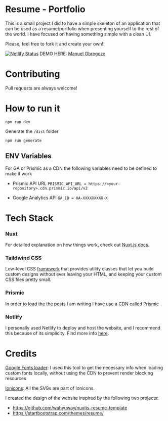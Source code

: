 # Resume - Portfolio 

This is a small project I did to have a simple skeleton of an application that can be used as a resume/portfolio when presenting yourself to the rest of the world.
I have focused on having something simple with a clean UI.

Please, feel free to fork it and create your own!!

[![Netlify Status](https://api.netlify.com/api/v1/badges/b7c84929-dd55-4f5e-80c3-5ea8e9f0e340/deploy-status)](https://app.netlify.com/sites/sharp-cori-9743b8/deploys)
DEMO HERE: [Manuel Obregozo](https://www.manuelobregozo.com)

# Contributing
Pull requests are always welcome!

# How to run it

```
npm run dev
```

Generate the `/dist` folder
```
npm run generate
```
## ENV Variables

For GA or Prismic as a CDN the following variables need to be defined to make it work

- Prismic API URL
`PRISMIC_API_URL = https://<your-repository>.cdn.prismic.io/api/v2`

- Google Analytics API
`GA_ID = UA-XXXXXXXXX-X`

# Tech Stack
### Nuxt
For detailed explanation on how things work, check out [Nuxt.js docs](https://nuxtjs.org).
### Taildwind CSS
Low-level CSS [framework](https://tailwindcss.com/) that provides utility classes that let you build custom designs without ever leaving your HTML, and keeping your custom CSS files pretty small.

### Prismic
In order to load the the posts I am writing I have use a CDN called [Prismic](https://prismic.io/)

### Netlify
I personally used Netlify to deploy and host the website, and I recommend this because of its simplicity.
Find more info [here](https://www.netlify.com/).
# Credits

[Google Fonts loader](https://google-webfonts-helper.herokuapp.com/): I used this tool to get the necessary info when loading custom fonts locally, without using the CDN to prevent render blocking resources

[Ionicons](https://ionicons.com/): All the SVGs are part of Ionicons.

I created the design of the website inspired by the following two projects:
- https://github.com/wahyuway/nuxtjs-resume-template
- https://startbootstrap.com/themes/resume/



